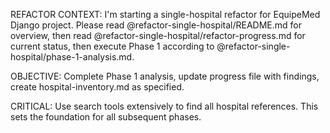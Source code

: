 REFACTOR CONTEXT: I'm starting a single-hospital refactor for EquipeMed Django project. Please read @refactor-single-hospital/README.md for overview, then read
@refactor-single-hospital/refactor-progress.md for current status, then execute Phase 1 according to @refactor-single-hospital/phase-1-analysis.md.

OBJECTIVE: Complete Phase 1 analysis, update progress file with findings, create hospital-inventory.md as specified.

CRITICAL: Use search tools extensively to find all hospital references. This sets the foundation for all subsequent phases.
